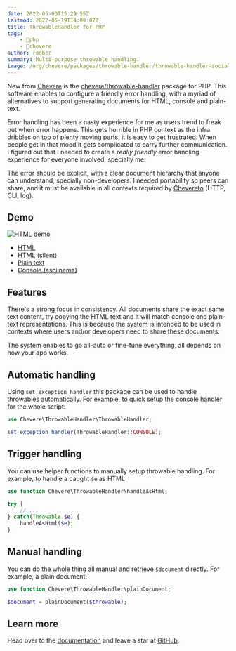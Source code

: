 ```yaml
---
date: 2022-05-03T15:29:55Z
lastmod: 2022-05-19T14:09:07Z
title: ThrowableHandler for PHP
tags:
    - 🐘php
    - 🥑chevere
author: rodber
summary: Multi-purpose throwable handling.
image: /org/chevere/packages/throwable-handler/throwable-handler-social.png
---
```


New from [Chevere](https://chevere.org) is the [chevere/throwable-handler](https://chevere.org/packages/throwable-handler) package for PHP. This software enables to configure a friendly error handling, with a myriad of alternatives to support generating documents for HTML, console and plain-text.

Error handling has been a nasty experience for me as users trend to freak out when error happens. This gets horrible in PHP context as the infra dribbles on top of plenty moving parts, it is easy to get frustrated. When people get in that mood it gets complicated to carry further communication. I figured out that I needed to create a _really friendly_ error handling experience for everyone involved, specially me.

The error should be explicit, with a clear document hierarchy that anyone can understand, specially non-developers. I needed portability so peers can share, and it must be available in all contexts required by [Chevereto](https://chevereto.com) (HTTP, CLI, log).

## Demo

![HTML demo](/org/chevere/packages/throwable-handler/demo.svg)

* [HTML](https://chevere.github.io/throwable-handler/demo/output/html.html)
* [HTML (silent)](https://chevere.github.io/throwable-handler/demo/output/html-silent.html)
* [Plain text](https://chevere.github.io/throwable-handler/demo/output/plain.txt)
* [Console (asciinema)](https://asciinema.org/a/qqrx4VwYsLgMB5dmuSzSjr7G7)

## Features

There's a strong focus in consistency. All documents share the exact same text content, try copying the HTML text and it will match console and plain-text representations. This is because the system is intended to be used in contexts where users and/or developers need to share these documents.

The system enables to go all-auto or fine-tune everything, all depends on how your app works.

## Automatic handling

Using `set_exception_handler` this package can be used to handle throwables automatically. For example, to quick setup the console handler for the whole script:

```php
use Chevere\ThrowableHandler\ThrowableHandler;

set_exception_handler(ThrowableHandler::CONSOLE);
```

## Trigger handling

You can use helper functions to manually setup throwable handling. For example, to handle a caught `$e` as HTML:

```php
use function Chevere\ThrowableHandler\handleAsHtml;

try {
    // ...
} catch(Throwable $e) {
    handleAsHtml($e);
}
```

## Manual handling

You can do the whole thing all manual and retrieve `$document` directly. For example, a plain document:

```php
use function Chevere\ThrowableHandler\plainDocument;

$document = plainDocument($throwable);
```

## Learn more

Head over to the [documentation](https://chevere.org/packages/throwable-handler) and leave a star at [GitHub](https://github.com/chevere/throwable-handler).
